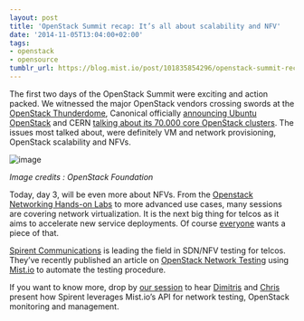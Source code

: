 ```yaml
---
layout: post
title: 'OpenStack Summit recap: It’s all about scalability and NFV'
date: '2014-11-05T13:04:00+02:00'
tags:
- openstack
- opensource
tumblr_url: https://blog.mist.io/post/101835854296/openstack-summit-recap-its-all-about-scalability
---
```

The first two days of the OpenStack Summit were exciting and action packed. We witnessed the major OpenStack vendors crossing swords at the [OpenStack Thunderdome](https://openstacksummitnovember2014paris.sched.org/event/f6331df59f685bdd87d1b0fbf75e174a#.VFjjkPTF-5A), Canonical officially [announcing Ubuntu OpenStack](http://www.zdnet.com/canonical-officially-unveils-its-openstack-distro-7000035338/) and CERN [talking about its 70.000 core OpenStack clusters](http://www.hpcwire.com/2014/11/04/cern-details-openstack-journey/). The issues most talked about, were definitely VM and network provisioning, OpenStack scalability and NFVs.

![image](/images/tumblr-images/tumblr_inline_nekbw6xEhT1rgqrs8.png)

_Image credits : OpenStack Foundation_

Today, day 3, will be even more about NFVs. From the [Openstack Networking Hands-on Labs](https://openstacksummitnovember2014paris.sched.org/event/c9b8bc0addf5f124bfb9eca4d3766d87#.VFki9VPF-wE) to more advanced use cases, many sessions are covering network virtualization. It is the next big thing for telcos as it aims to accelerate new service deployments. Of course [everyone](https://openstacksummitnovember2014paris.sched.org/event/bd50f1d31153032e2c92c38a7027691a#.VFng1fmsWZN) wants a piece of that.

[Spirent Communications](http://www.spirent.com/) is leading the field in SDN/NFV testing for telcos. They’ve recently published an article on [OpenStack Network Testing](http://vmsec.wordpress.com/2014/10/23/blog-implementing-continuous-cloud-validation/) using [Mist.io](https://mist.io/) to automate the testing procedure.

If you want to know more, drop by [our session](https://openstacksummitnovember2014paris.sched.org/event/3d659110d2931bd63c4d53fab176f312) to hear [Dimitris](https://www.linkedin.com/in/dimmo) and [Chris](https://www.linkedin.com/profile/view?id=324906011) present how Spirent leverages Mist.io’s API for network testing, OpenStack monitoring and management.

